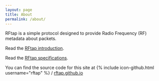 ```yaml
---
layout: page
title: About
permalink: /about/
---
```


RFtap is a simple protocol designed to provide Radio Frequency (RF) metadata about packets.

Read the [RFtap introduction](/).

Read the [RFtap specifications](/specifications/).

You can find the source code for this site at
{% include icon-github.html username="rftap" %} /
[rftap.github.io](https://github.com/rftap/rftap.github.io)
